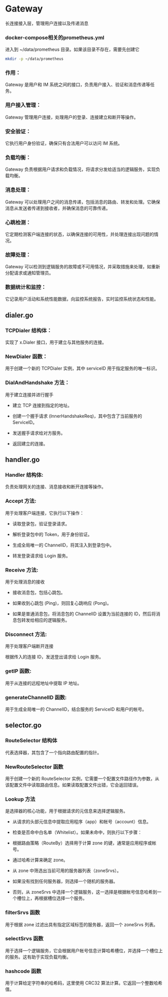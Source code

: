 # Gateway

长连接接入层，管理用户连接以及传递消息

### docker-compose相关的prometheus.yml

进入到 ~/data/prometheus 目录。如果该目录不存在，需要先创建它

```bash
mkdir -p ~/data/prometheus
```

### 作用： 

Gateway 是用户和 IM 系统之间的接口，负责用户接入、验证和消息传递等任务。

### 用户接入管理： 

Gateway 管理用户连接，处理用户的登录、连接建立和断开等操作。

### 安全验证： 

它执行用户身份验证，确保只有合法用户可以访问 IM 系统。

### 负载均衡： 

Gateway 负责根据用户请求和负载情况，将请求分发给适当的逻辑服务，实现负载均衡。

### 消息处理： 

Gateway 可以处理用户之间的消息传递，包括消息的路由、转发和处理。它确保消息从发送者传递到接收者，并确保消息的可靠传递。

### 心跳检测： 

它定期检测客户端连接的状态，以确保连接的可用性，并处理连接出现问题的情况。

### 故障处理： 

Gateway 可以检测到逻辑服务的故障或不可用情况，并采取措施来处理，如重新分配请求或通知管理员。

### 数据统计和监控： 

它记录用户活动和系统性能数据，向监控系统报告，实时监控系统状态和性能。

## dialer.go

### TCPDialer 结构体：

实现了 x.Dialer 接口，用于建立与其他服务的连接。

### NewDialer 函数：

用于创建一个新的 TCPDialer 实例，其中 serviceID 用于指定服务的唯一标识。

### DialAndHandshake 方法：

用于建立连接并进行握手

- 建立 TCP 连接到指定的地址。

- 创建一个握手请求 (InnerHandshakeReq)，其中包含了当前服务的 ServiceID。

- 发送握手请求给对方服务。

- 返回建立的连接。

## handler.go

### Handler 结构体:

负责处理网关的连接、消息接收和断开连接等操作。

### Accept 方法:

用于处理客户端连接，它执行以下操作：

- 读取登录包，验证登录请求。

- 解析登录包中的 Token，用于身份验证。

- 生成全局唯一的 ChannelID，将其注入到登录包中。

- 转发登录请求给 Login 服务。

### Receive 方法:

用于处理消息的接收

- 接收消息包，包括心跳包。

- 如果收到心跳包 (Ping)，则回复心跳响应 (Pong)。

- 如果是普通消息包，将消息包的 ChannelID 设置为当前连接的 ID，然后将消息包转发给相应的逻辑服务。

### Disconnect 方法:

用于处理客户端断开连接

根据传入的连接 ID，发送登出请求给 Login 服务。

### getIP 函数:

用于从连接的远程地址中提取 IP 地址。

### generateChannelID 函数:

用于生成全局唯一的 ChannelID，结合服务的 ServiceID 和用户的帐号。

## selector.go

### RouteSelector 结构体

代表选择器，其包含了一个指向路由配置的指针。

### NewRouteSelector 函数

用于创建一个新的 RouteSelector 实例，它需要一个配置文件路径作为参数，从该配置文件中读取路由信息。如果读取配置文件出错，它会返回错误。

### Lookup 方法

是选择器的核心功能，用于根据请求的元信息来选择逻辑服务。

- 从请求的头部元信息中提取应用程序（app）和帐号（account）信息。

- 检查是否命中白名单（Whitelist）。如果未命中，则执行以下步骤：

- 根据路由策略（RouteBy）选择用于计算 zone 的键，通常是应用程序或帐号。

- 通过哈希计算来确定 zone。

- 从 zone 中筛选出当前可用的服务器列表（zoneSrvs）。

- 如果没有找到任何服务器，则选择一个随机的服务器。

- 否则，从 zoneSrvs 中选择一个逻辑服务，这一选择是根据帐号信息哈希到一个槽位上，再根据槽位选择一个服务。

### filterSrvs 函数

用于根据 zone 过滤出具有指定区域标签的服务器，返回一个 zoneSrvs 列表。

### selectSrvs 函数

用于选择一个逻辑服务，它会根据用户帐号信息计算哈希槽位，并选择一个槽位上的服务。这有助于实现负载均衡。

### hashcode 函数

用于计算给定字符串的哈希码，这里使用 CRC32 算法计算。它返回一个整数哈希值。